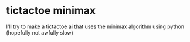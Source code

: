 # tictactoe minimax
 I'll try to make a tictactoe ai that uses the minimax algorithm using python (hopefully not awfully slow)
